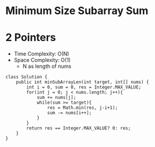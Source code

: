 # Minimum Size Subarray Sum
# 2 Pointers
* Time Complexity: O(N)
* Space Complexity: O(1)
	* N as length of nums
```
class Solution {
    public int minSubArrayLen(int target, int[] nums) {
        int i = 0, sum = 0, res = Integer.MAX_VALUE;
        for(int j = 0; j < nums.length; j++){
            sum += nums[j];
            while(sum >= target){
                res = Math.min(res, j-i+1);
                sum -= nums[i++];
            }
        }
        return res == Integer.MAX_VALUE? 0: res;
    }
}
```